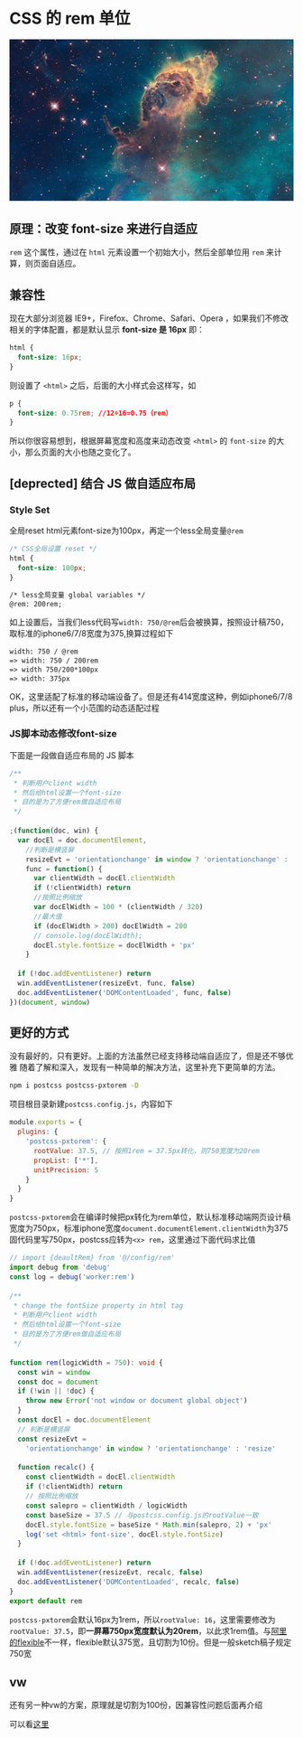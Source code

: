 # CSS 的 rem 单位

![](../images/niu.jpg)

## 原理：改变 font-size 来进行自适应

`rem` 这个属性，通过在 `html` 元素设置一个初始大小，然后全部单位用 `rem` 来计算，则页面自适应。

## 兼容性

现在大部分浏览器 IE9+，Firefox、Chrome、Safari、Opera ，如果我们不修改相关的字体配置，都是默认显示 **font-size 是 16px** 即：

```css
html {
  font-size: 16px;
}
```

则设置了 `<html>` 之后，后面的大小样式会这样写，如

```css
p {
  font-size: 0.75rem; //12÷16=0.75（rem）
}
```

所以你很容易想到，根据屏幕宽度和高度来动态改变 `<html>` 的 `font-size` 的大小，那么页面的大小也随之变化了。

## [deprected] 结合 JS 做自适应布局
### Style Set
全局reset html元素font-size为100px，再定一个less全局变量`@rem`
```css
/* CSS全局设置 reset */
html {
  font-size: 100px;
}
```

```less
/* less全局变量 global variables */
@rem: 200rem;
```

如上设置后，当我们less代码写`width: 750/@rem`后会被换算，按照设计稿750，取标准的iphone6/7/8宽度为375,换算过程如下
```
width: 750 / @rem
=> width: 750 / 200rem
=> width 750/200*100px
=> width: 375px
```

OK，这里适配了标准的移动端设备了。但是还有414宽度这种，例如iphone6/7/8 plus，所以还有一个小范围的动态适配过程
### JS脚本动态修改font-size
下面是一段做自适应布局的 JS 脚本

```js
/**
 * 判断用户client width
 * 然后给html设置一个font-size
 * 目的是为了方便rem做自适应布局
 */

;(function(doc, win) {
  var docEl = doc.documentElement,
    //判断是横竖屏
    resizeEvt = 'orientationchange' in window ? 'orientationchange' : 'resize',
    func = function() {
      var clientWidth = docEl.clientWidth
      if (!clientWidth) return
      //按照比例缩放
      var docElWidth = 100 * (clientWidth / 320)
      //最大值
      if (docElWidth > 200) docElWidth = 200
      // console.log(docElWidth);
      docEl.style.fontSize = docElWidth + 'px'
    }

  if (!doc.addEventListener) return
  win.addEventListener(resizeEvt, func, false)
  doc.addEventListener('DOMContentLoaded', func, false)
})(document, window)
```

## 更好的方式
没有最好的，只有更好。上面的方法虽然已经支持移动端自适应了，但是还不够优雅
随着了解和深入，发现有一种简单的解决方法，这里补充下更简单的方法。

```bash
npm i postcss postcss-pxtorem -D
```

项目根目录新建`postcss.config.js`，内容如下

```js
module.exports = {
  plugins: {
    'postcss-pxtorem': {
      rootValue: 37.5, // 按照1rem = 37.5px转化，则750宽度为20rem
      propList: ['*'],
      unitPrecision: 5
    }
  }
}
```

`postcss-pxtorem`会在编译时候把px转化为rem单位，默认标准移动端网页设计稿宽度为750px，标准iphone宽度`document.documentElement.clientWidth`为375
固代码里写750px，postcss应转为`<x> rem`，这里通过下面代码求比值

```ts
// import {deaultRem} from '@/config/rem'
import debug from 'debug'
const log = debug('worker:rem')

/**
 * change the fontSize property in html tag
 * 判断用户client width
 * 然后给html设置一个font-size
 * 目的是为了方便rem做自适应布局
 */

function rem(logicWidth = 750): void {
  const win = window
  const doc = document
  if (!win || !doc) {
    throw new Error('not window or document global object')
  }
  const docEl = doc.documentElement
  // 判断是横竖屏
  const resizeEvt =
    'orientationchange' in window ? 'orientationchange' : 'resize'

  function recalc() {
    const clientWidth = docEl.clientWidth
    if (!clientWidth) return
    // 按照比例缩放
    const salepro = clientWidth / logicWidth
    const baseSize = 37.5 // 与postcss.config.js的rootValue一致
    docEl.style.fontSize = baseSize * Math.min(salepro, 2) + 'px'
    log('set <html> font-size', docEl.style.fontSize)
  }

  if (!doc.addEventListener) return
  win.addEventListener(resizeEvt, recalc, false)
  doc.addEventListener('DOMContentLoaded', recalc, false)
}
export default rem
```

`postcss-pxtorem`会默认16px为1rem，所以`rootValue: 16`，这里需要修改为`rootValue: 37.5`，即**一屏幕750px宽度默认为20rem**，以此求1rem值。与[阿里的flexible](https://github.com/amfe/lib-flexible)不一样，flexible默认375宽，且切割为10份。但是一般sketch稿子规定750宽


## vw
还有另一种vw的方案，原理就是切割为100份，因兼容性问题后面再介绍

可以看[这里](https://zhuanlan.zhihu.com/p/340299974)
